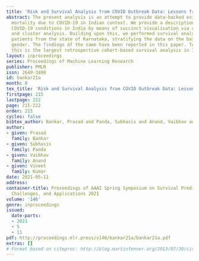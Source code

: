 ```yaml
---
title: 'Risk and Survival Analysis from COVID Outbreak Data: Lessons from India'
abstract: The present analysis is an attempt to provide data-backed evidence around
  mortality due to COVID-19 in Indian context. We provide a description of the prevailing
  COVID-19 conditions in India by means of succinct visualisation via a dynamic dashboard
  and cluster analysis. Building upon this, we performed survival analysis on COVID-19
  patients from the state of Karnataka, stratifying the data on the basis of age and
  gender. The findings of the same have been reported in this paper. To our knowledge,
  this is the largest retrospective cohort-based survival analysis in Indian context.
layout: inproceedings
series: Proceedings of Machine Learning Research
publisher: PMLR
issn: 2640-3498
id: bankar21a
month: 0
tex_title: 'Risk and Survival Analysis from COVID Outbreak Data: Lessons from India'
firstpage: 215
lastpage: 222
page: 215-222
order: 215
cycles: false
bibtex_author: Bankar, Prasad and Panda, Subhasis and Anand, Vaibhav and Kumar, Vineet
author:
- given: Prasad
  family: Bankar
- given: Subhasis
  family: Panda
- given: Vaibhav
  family: Anand
- given: Vineet
  family: Kumar
date: 2021-05-11
address:
container-title: Proceedings of AAAI Spring Symposium on Survival Prediction - Algorithms,
  Challenges, and Applications 2021
volume: '146'
genre: inproceedings
issued:
  date-parts:
  - 2021
  - 5
  - 11
pdf: http://proceedings.mlr.press/v146/bankar21a/bankar21a.pdf
extras: []
# Format based on citeproc: http://blog.martinfenner.org/2013/07/30/citeproc-yaml-for-bibliographies/
---
```

